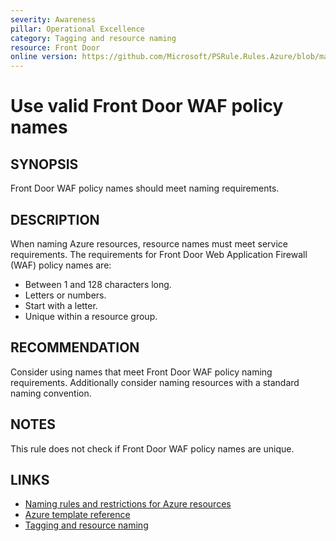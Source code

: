```yaml
---
severity: Awareness
pillar: Operational Excellence
category: Tagging and resource naming
resource: Front Door
online version: https://github.com/Microsoft/PSRule.Rules.Azure/blob/main/docs/en/rules/Azure.FrontDoor.WAF.Name.md
---
```


# Use valid Front Door WAF policy names

## SYNOPSIS

Front Door WAF policy names should meet naming requirements.

## DESCRIPTION

When naming Azure resources, resource names must meet service requirements.
The requirements for Front Door Web Application Firewall (WAF) policy names are:

- Between 1 and 128 characters long.
- Letters or numbers.
- Start with a letter.
- Unique within a resource group.

## RECOMMENDATION

Consider using names that meet Front Door WAF policy naming requirements.
Additionally consider naming resources with a standard naming convention.

## NOTES

This rule does not check if Front Door WAF policy names are unique.

## LINKS

- [Naming rules and restrictions for Azure resources](https://docs.microsoft.com/azure/azure-resource-manager/management/resource-name-rules)
- [Azure template reference](https://docs.microsoft.com/azure/templates/microsoft.network/frontdoorwebapplicationfirewallpolicies)
- [Tagging and resource naming](https://docs.microsoft.com/azure/architecture/framework/devops/app-design#tagging-and-resource-naming)
